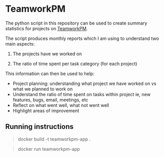 # TeamworkPM

The python script in this repository can be used to create summary statistics for projects on [TeamworkPM](https://www.teamwork.com/?partner=wd7z88gg5r). 

The script produces monthly reports which I am using to understand two main aspects:

1. The projects have we worked on

2. The ratio of time spent per task category (for each project)


This information can then be used to help:

- Project planning: understanding what project we have worked on vs what we planned to work on
- Understand the ratio of time spent on tasks within project
	ie, new features, bugs, email, meetings, etc  
- Reflect on what went well, what not went well
- Highlight areas of improvement



## Running instructions

> docker build -t teamworkpm-app .

> docker run teamworkpm-app
